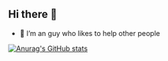 ## Hi there 👋
- 🔭 I’m an guy who likes to help other people

[![Anurag's GitHub stats](https://github-readme-stats.vercel.app/api?username=DLC01&show_icons=true&theme=tokyonight)](https://github.com/anuraghazra/github-readme-stats)
